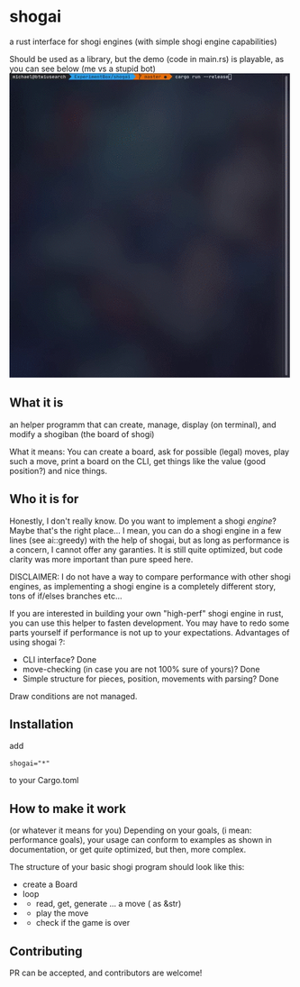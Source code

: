 # shogai

a rust interface for shogi engines (with simple shogi engine capabilities)

Should be used as a library, but the demo (code in main.rs) is playable, as you can see below (me vs a stupid bot)
![Me playing against a simple bot](demo.gif)

## What it is

an helper programm that can create, manage, display (on terminal), and modify a shogiban (the board of shogi)

What it means:
You can create a board, ask for possible (legal) moves, play such a move, print a board on the CLI, get things like the value (good position?) and nice things.

## Who it is for

Honestly, I don't really know. Do you want to implement a shogi _engine_?
Maybe that's the right place...
I mean, you can do a shogi engine in a few lines (see ai::greedy) with the help of shogai, but as long as performance is a concern, I cannot offer any garanties. It is still quite optimized, but code clarity was more important than pure speed here.

DISCLAIMER:
I do not have a way to compare performance with other shogi engines, as implementing a shogi engine is a completely different story, tons of if/elses branches etc...

If you are interested in building your own "high-perf" shogi engine in rust, you can use this helper to fasten development. You may have to redo some parts yourself if performance is not up to your expectations.
Advantages of using shogai ?:

- CLI interface? Done
- move-checking (in case you are not 100% sure of yours)? Done
- Simple structure for pieces, position, movements with parsing? Done

Draw conditions are not managed.

## Installation

add

```
shogai="*"
```

to your Cargo.toml

## How to make it work

(or whatever it means for you)
Depending on your goals, (i mean: performance goals), your usage can conform to examples as shown in documentation, or get _quite_ optimized, but then, more complex.

The structure of your basic shogi program should look like this:

- create a Board
- loop
- - read, get, generate ... a move ( as &str)
- - play the move
- - check if the game is over

## Contributing

PR can be accepted, and contributors are welcome!
